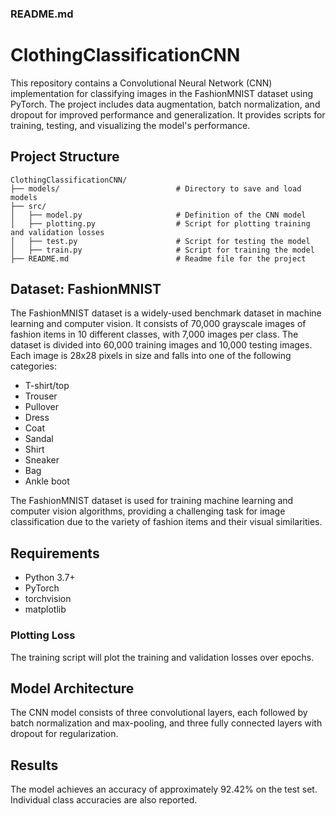 ### README.md


# ClothingClassificationCNN

This repository contains a Convolutional Neural Network (CNN) implementation for classifying images in the FashionMNIST dataset using PyTorch. The project includes data augmentation, batch normalization, and dropout for improved performance and generalization. It provides scripts for training, testing, and visualizing the model's performance.

## Project Structure

```plaintext
ClothingClassificationCNN/
├── models/                          # Directory to save and load models
├── src/
│   ├── model.py                     # Definition of the CNN model
│   ├── plotting.py                  # Script for plotting training and validation losses
│   ├── test.py                      # Script for testing the model
│   ├── train.py                     # Script for training the model
├── README.md                        # Readme file for the project
```

## Dataset: FashionMNIST

The FashionMNIST dataset is a widely-used benchmark dataset in machine learning and computer vision. It consists of 70,000 grayscale images of fashion items in 10 different classes, with 7,000 images per class. The dataset is divided into 60,000 training images and 10,000 testing images. Each image is 28x28 pixels in size and falls into one of the following categories:

- T-shirt/top
- Trouser
- Pullover
- Dress
- Coat
- Sandal
- Shirt
- Sneaker
- Bag
- Ankle boot

The FashionMNIST dataset is used for training machine learning and computer vision algorithms, providing a challenging task for image classification due to the variety of fashion items and their visual similarities.

## Requirements

- Python 3.7+
- PyTorch
- torchvision
- matplotlib

### Plotting Loss

The training script will plot the training and validation losses over epochs.

## Model Architecture

The CNN model consists of three convolutional layers, each followed by batch normalization and max-pooling, and three fully connected layers with dropout for regularization.

## Results

The model achieves an accuracy of approximately 92.42% on the test set. Individual class accuracies are also reported.

